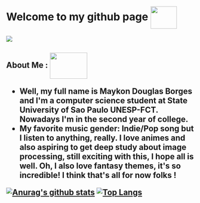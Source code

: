 # Welcome to my github page <img src="https://camo.githubusercontent.com/a0d58634789b846466557b4c210c1638560a4bd4457161899e026ce7345bb288/687474703a2f2f32352e6d656469612e74756d626c722e636f6d2f63393961353739646233616530666331363462663463636131343838383564332f74756d626c725f6d6a6776386b45754d67317338376e37396f315f3430302e676966" align="center" width="70px" height="60px">

<img src="https://data.whicdn.com/images/230097051/original.gif" align="center">

<h2>About Me : <img src="https://lh4.googleusercontent.com/proxy/AIOjERc8_f_bzla-dFV4SxMfzbWG0BH79XVKJOy_Q_ifsjkXGucXaPBJLxPnSYaeiDRVTJEphfWpU-uQOd2T21in5RfsC6hZIHyNAPcqzS0s4HhOgFzjAWMvJKCSBDlhJw=s0-d" width="100px" height="70px" align="center"</h2>

<ul>
 <li>Well, my full name is Maykon Douglas Borges and I'm a computer science student at State University of Sao Paulo UNESP-FCT. Nowadays I'm in the second year of college.</li>
<li>My favorite music gender: Indie/Pop song but I listen to anything, really. I love animes and also aspiring to get deep study about image processing, still exciting with this, I hope all is well. Oh, I also love fantasy themes, it's so incredible! I think that's all for now folks !</li>
</ul> 
 
[![Anurag's github stats](https://github-readme-stats.vercel.app/api?username=maykborgs&show_icons=true&theme=dracula)](https://github.com/anuraghazra/github-readme-stats)
[![Top Langs](https://github-readme-stats.vercel.app/api/top-langs/?username=maykborgs)](https://github.com/anuraghazra/github-readme-stats)

